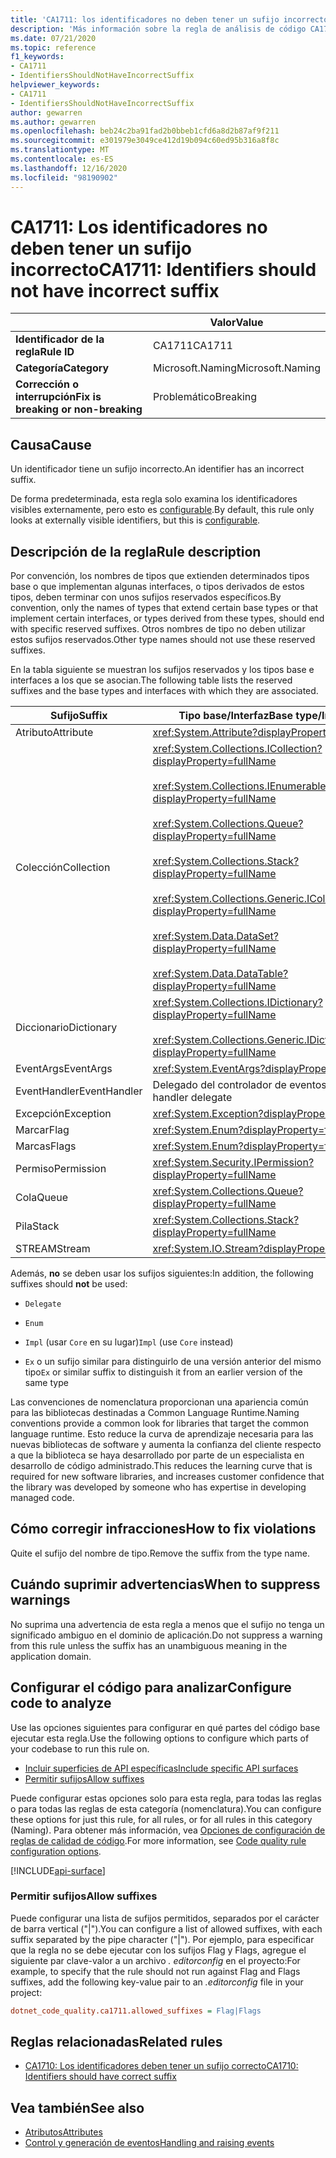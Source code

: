 ```yaml
---
title: 'CA1711: los identificadores no deben tener un sufijo incorrecto (análisis de código)'
description: 'Más información sobre la regla de análisis de código CA1711: los identificadores no deberían tener el sufijo incorrecto'
ms.date: 07/21/2020
ms.topic: reference
f1_keywords:
- CA1711
- IdentifiersShouldNotHaveIncorrectSuffix
helpviewer_keywords:
- CA1711
- IdentifiersShouldNotHaveIncorrectSuffix
author: gewarren
ms.author: gewarren
ms.openlocfilehash: beb24c2ba91fad2b0bbeb1cfd6a8d2b87af9f211
ms.sourcegitcommit: e301979e3049ce412d19b094c60ed95b316a8f8c
ms.translationtype: MT
ms.contentlocale: es-ES
ms.lasthandoff: 12/16/2020
ms.locfileid: "98190902"
---
```

# <a name="ca1711-identifiers-should-not-have-incorrect-suffix"></a><span data-ttu-id="539e1-103">CA1711: Los identificadores no deben tener un sufijo incorrecto</span><span class="sxs-lookup"><span data-stu-id="539e1-103">CA1711: Identifiers should not have incorrect suffix</span></span>

| | <span data-ttu-id="539e1-104">Valor</span><span class="sxs-lookup"><span data-stu-id="539e1-104">Value</span></span> |
|-|-|
| <span data-ttu-id="539e1-105">**Identificador de la regla**</span><span class="sxs-lookup"><span data-stu-id="539e1-105">**Rule ID**</span></span> |<span data-ttu-id="539e1-106">CA1711</span><span class="sxs-lookup"><span data-stu-id="539e1-106">CA1711</span></span>|
| <span data-ttu-id="539e1-107">**Categoría**</span><span class="sxs-lookup"><span data-stu-id="539e1-107">**Category**</span></span> |<span data-ttu-id="539e1-108">Microsoft.Naming</span><span class="sxs-lookup"><span data-stu-id="539e1-108">Microsoft.Naming</span></span>|
| <span data-ttu-id="539e1-109">**Corrección o interrupción**</span><span class="sxs-lookup"><span data-stu-id="539e1-109">**Fix is breaking or non-breaking**</span></span> |<span data-ttu-id="539e1-110">Problemático</span><span class="sxs-lookup"><span data-stu-id="539e1-110">Breaking</span></span>|

## <a name="cause"></a><span data-ttu-id="539e1-111">Causa</span><span class="sxs-lookup"><span data-stu-id="539e1-111">Cause</span></span>

<span data-ttu-id="539e1-112">Un identificador tiene un sufijo incorrecto.</span><span class="sxs-lookup"><span data-stu-id="539e1-112">An identifier has an incorrect suffix.</span></span>

<span data-ttu-id="539e1-113">De forma predeterminada, esta regla solo examina los identificadores visibles externamente, pero esto es [configurable](#configure-code-to-analyze).</span><span class="sxs-lookup"><span data-stu-id="539e1-113">By default, this rule only looks at externally visible identifiers, but this is [configurable](#configure-code-to-analyze).</span></span>

## <a name="rule-description"></a><span data-ttu-id="539e1-114">Descripción de la regla</span><span class="sxs-lookup"><span data-stu-id="539e1-114">Rule description</span></span>

<span data-ttu-id="539e1-115">Por convención, los nombres de tipos que extienden determinados tipos base o que implementan algunas interfaces, o tipos derivados de estos tipos, deben terminar con unos sufijos reservados específicos.</span><span class="sxs-lookup"><span data-stu-id="539e1-115">By convention, only the names of types that extend certain base types or that implement certain interfaces, or types derived from these types, should end with specific reserved suffixes.</span></span> <span data-ttu-id="539e1-116">Otros nombres de tipo no deben utilizar estos sufijos reservados.</span><span class="sxs-lookup"><span data-stu-id="539e1-116">Other type names should not use these reserved suffixes.</span></span>

<span data-ttu-id="539e1-117">En la tabla siguiente se muestran los sufijos reservados y los tipos base e interfaces a los que se asocian.</span><span class="sxs-lookup"><span data-stu-id="539e1-117">The following table lists the reserved suffixes and the base types and interfaces with which they are associated.</span></span>

|<span data-ttu-id="539e1-118">Sufijo</span><span class="sxs-lookup"><span data-stu-id="539e1-118">Suffix</span></span>|<span data-ttu-id="539e1-119">Tipo base/Interfaz</span><span class="sxs-lookup"><span data-stu-id="539e1-119">Base type/Interface</span></span>|
|------------|--------------------------|
|<span data-ttu-id="539e1-120">Atributo</span><span class="sxs-lookup"><span data-stu-id="539e1-120">Attribute</span></span>|<xref:System.Attribute?displayProperty=fullName>|
|<span data-ttu-id="539e1-121">Colección</span><span class="sxs-lookup"><span data-stu-id="539e1-121">Collection</span></span>|<xref:System.Collections.ICollection?displayProperty=fullName><br/><br/><xref:System.Collections.IEnumerable?displayProperty=fullName><br/><br/><xref:System.Collections.Queue?displayProperty=fullName><br/><br/><xref:System.Collections.Stack?displayProperty=fullName><br/><br/><xref:System.Collections.Generic.ICollection%601?displayProperty=fullName><br/><br/><xref:System.Data.DataSet?displayProperty=fullName><br/><br/><xref:System.Data.DataTable?displayProperty=fullName>|
|<span data-ttu-id="539e1-122">Diccionario</span><span class="sxs-lookup"><span data-stu-id="539e1-122">Dictionary</span></span>|<xref:System.Collections.IDictionary?displayProperty=fullName><br/><br/><xref:System.Collections.Generic.IDictionary%602?displayProperty=fullName>|
|<span data-ttu-id="539e1-123">EventArgs</span><span class="sxs-lookup"><span data-stu-id="539e1-123">EventArgs</span></span>|<xref:System.EventArgs?displayProperty=fullName>|
|<span data-ttu-id="539e1-124">EventHandler</span><span class="sxs-lookup"><span data-stu-id="539e1-124">EventHandler</span></span>|<span data-ttu-id="539e1-125">Delegado del controlador de eventos.</span><span class="sxs-lookup"><span data-stu-id="539e1-125">An event-handler delegate</span></span>|
|<span data-ttu-id="539e1-126">Excepción</span><span class="sxs-lookup"><span data-stu-id="539e1-126">Exception</span></span>|<xref:System.Exception?displayProperty=fullName>|
|<span data-ttu-id="539e1-127">Marcar</span><span class="sxs-lookup"><span data-stu-id="539e1-127">Flag</span></span>|<xref:System.Enum?displayProperty=fullName>|
|<span data-ttu-id="539e1-128">Marcas</span><span class="sxs-lookup"><span data-stu-id="539e1-128">Flags</span></span>|<xref:System.Enum?displayProperty=fullName>|
|<span data-ttu-id="539e1-129">Permiso</span><span class="sxs-lookup"><span data-stu-id="539e1-129">Permission</span></span>|<xref:System.Security.IPermission?displayProperty=fullName>|
|<span data-ttu-id="539e1-130">Cola</span><span class="sxs-lookup"><span data-stu-id="539e1-130">Queue</span></span>|<xref:System.Collections.Queue?displayProperty=fullName>|
|<span data-ttu-id="539e1-131">Pila</span><span class="sxs-lookup"><span data-stu-id="539e1-131">Stack</span></span>|<xref:System.Collections.Stack?displayProperty=fullName>|
|<span data-ttu-id="539e1-132">STREAM</span><span class="sxs-lookup"><span data-stu-id="539e1-132">Stream</span></span>|<xref:System.IO.Stream?displayProperty=fullName>|

<span data-ttu-id="539e1-133">Además, **no** se deben usar los sufijos siguientes:</span><span class="sxs-lookup"><span data-stu-id="539e1-133">In addition, the following suffixes should **not** be used:</span></span>

- `Delegate`

- `Enum`

- <span data-ttu-id="539e1-134">`Impl` (usar `Core` en su lugar)</span><span class="sxs-lookup"><span data-stu-id="539e1-134">`Impl` (use `Core` instead)</span></span>

- <span data-ttu-id="539e1-135">`Ex` o un sufijo similar para distinguirlo de una versión anterior del mismo tipo</span><span class="sxs-lookup"><span data-stu-id="539e1-135">`Ex` or similar suffix to distinguish it from an earlier version of the same type</span></span>

<span data-ttu-id="539e1-136">Las convenciones de nomenclatura proporcionan una apariencia común para las bibliotecas destinadas a Common Language Runtime.</span><span class="sxs-lookup"><span data-stu-id="539e1-136">Naming conventions provide a common look for libraries that target the common language runtime.</span></span> <span data-ttu-id="539e1-137">Esto reduce la curva de aprendizaje necesaria para las nuevas bibliotecas de software y aumenta la confianza del cliente respecto a que la biblioteca se haya desarrollado por parte de un especialista en desarrollo de código administrado.</span><span class="sxs-lookup"><span data-stu-id="539e1-137">This reduces the learning curve that is required for new software libraries, and increases customer confidence that the library was developed by someone who has expertise in developing managed code.</span></span>

## <a name="how-to-fix-violations"></a><span data-ttu-id="539e1-138">Cómo corregir infracciones</span><span class="sxs-lookup"><span data-stu-id="539e1-138">How to fix violations</span></span>

<span data-ttu-id="539e1-139">Quite el sufijo del nombre de tipo.</span><span class="sxs-lookup"><span data-stu-id="539e1-139">Remove the suffix from the type name.</span></span>

## <a name="when-to-suppress-warnings"></a><span data-ttu-id="539e1-140">Cuándo suprimir advertencias</span><span class="sxs-lookup"><span data-stu-id="539e1-140">When to suppress warnings</span></span>

<span data-ttu-id="539e1-141">No suprima una advertencia de esta regla a menos que el sufijo no tenga un significado ambiguo en el dominio de aplicación.</span><span class="sxs-lookup"><span data-stu-id="539e1-141">Do not suppress a warning from this rule unless the suffix has an unambiguous meaning in the application domain.</span></span>

## <a name="configure-code-to-analyze"></a><span data-ttu-id="539e1-142">Configurar el código para analizar</span><span class="sxs-lookup"><span data-stu-id="539e1-142">Configure code to analyze</span></span>

<span data-ttu-id="539e1-143">Use las opciones siguientes para configurar en qué partes del código base ejecutar esta regla.</span><span class="sxs-lookup"><span data-stu-id="539e1-143">Use the following options to configure which parts of your codebase to run this rule on.</span></span>

- [<span data-ttu-id="539e1-144">Incluir superficies de API específicas</span><span class="sxs-lookup"><span data-stu-id="539e1-144">Include specific API surfaces</span></span>](#include-specific-api-surfaces)
- [<span data-ttu-id="539e1-145">Permitir sufijos</span><span class="sxs-lookup"><span data-stu-id="539e1-145">Allow suffixes</span></span>](#allow-suffixes)

<span data-ttu-id="539e1-146">Puede configurar estas opciones solo para esta regla, para todas las reglas o para todas las reglas de esta categoría (nomenclatura).</span><span class="sxs-lookup"><span data-stu-id="539e1-146">You can configure these options for just this rule, for all rules, or for all rules in this category (Naming).</span></span> <span data-ttu-id="539e1-147">Para obtener más información, vea [Opciones de configuración de reglas de calidad de código](../code-quality-rule-options.md).</span><span class="sxs-lookup"><span data-stu-id="539e1-147">For more information, see [Code quality rule configuration options](../code-quality-rule-options.md).</span></span>

[!INCLUDE[api-surface](~/includes/code-analysis/api-surface.md)]

### <a name="allow-suffixes"></a><span data-ttu-id="539e1-148">Permitir sufijos</span><span class="sxs-lookup"><span data-stu-id="539e1-148">Allow suffixes</span></span>

<span data-ttu-id="539e1-149">Puede configurar una lista de sufijos permitidos, separados por el carácter de barra vertical ("|").</span><span class="sxs-lookup"><span data-stu-id="539e1-149">You can configure a list of allowed suffixes, with each suffix separated by the pipe character ("|").</span></span> <span data-ttu-id="539e1-150">Por ejemplo, para especificar que la regla no se debe ejecutar con los sufijos Flag y Flags, agregue el siguiente par clave-valor a un archivo *. editorconfig* en el proyecto:</span><span class="sxs-lookup"><span data-stu-id="539e1-150">For example, to specify that the rule should not run against Flag and Flags suffixes, add the following key-value pair to an *.editorconfig* file in your project:</span></span>

```ini
dotnet_code_quality.ca1711.allowed_suffixes = Flag|Flags
```

## <a name="related-rules"></a><span data-ttu-id="539e1-151">Reglas relacionadas</span><span class="sxs-lookup"><span data-stu-id="539e1-151">Related rules</span></span>

- [<span data-ttu-id="539e1-152">CA1710: Los identificadores deben tener un sufijo correcto</span><span class="sxs-lookup"><span data-stu-id="539e1-152">CA1710: Identifiers should have correct suffix</span></span>](ca1710.md)

## <a name="see-also"></a><span data-ttu-id="539e1-153">Vea también</span><span class="sxs-lookup"><span data-stu-id="539e1-153">See also</span></span>

- [<span data-ttu-id="539e1-154">Atributos</span><span class="sxs-lookup"><span data-stu-id="539e1-154">Attributes</span></span>](../../../standard/design-guidelines/attributes.md)
- [<span data-ttu-id="539e1-155">Control y generación de eventos</span><span class="sxs-lookup"><span data-stu-id="539e1-155">Handling and raising events</span></span>](../../../standard/events/index.md)
